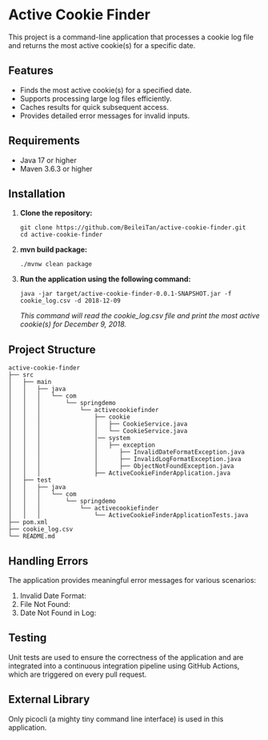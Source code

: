 # Active Cookie Finder

This project is a command-line application that processes a cookie log file and returns the most active cookie(s) for a specific date.

## Features

- Finds the most active cookie(s) for a specified date.
- Supports processing large log files efficiently.
- Caches results for quick subsequent access.
- Provides detailed error messages for invalid inputs.

## Requirements

- Java 17 or higher
- Maven 3.6.3 or higher

## Installation
1. **Clone the repository:**
    ```
    git clone https://github.com/BeileiTan/active-cookie-finder.git
    cd active-cookie-finder
   ```

2. **mvn build package:**
    ```
   ./mvnw clean package
    ```

3. **Run the application using the following command:**
    ```
   java -jar target/active-cookie-finder-0.0.1-SNAPSHOT.jar -f cookie_log.csv -d 2018-12-09
    ```
   
   _This command will read the cookie_log.csv file and print the most active cookie(s) for December 9, 2018._


## Project Structure
```
active-cookie-finder
├── src
│   ├── main
│   │   ├── java
│   │   │   └── com
│   │   │       └── springdemo
│   │   │           └── activecookiefinder
│   │   │               ├── cookie
│   │   │               │   ├── CookieService.java
│   │   │               │   └── CookieService.java
│   │   │               │── system    
│   │   │               │   ├── exception
│   │   │               │      ├── InvalidDateFormatException.java
│   │   │               │      ├── InvalidLogFormatException.java
│   │   │               │      ├── ObjectNotFoundException.java  
│   │   │               ├── ActiveCookieFinderApplication.java
│   ├── test
│   │   ├── java
│   │   │   └── com
│   │   │       └── springdemo
│   │   │           └── activecookiefinder
│   │   │               └── ActiveCookieFinderApplicationTests.java
├── pom.xml
├── cookie_log.csv
└── README.md
```

## Handling Errors
The application provides meaningful error messages for various scenarios:
 1. Invalid Date Format:
 2. File Not Found:
 3. Date Not Found in Log:

## Testing
Unit tests are used to ensure the correctness of the application and are integrated into a continuous integration pipeline using GitHub Actions, which are triggered on every pull request.

## External Library
Only picocli (a mighty tiny command line interface) is used in this application.